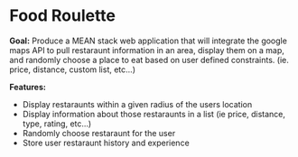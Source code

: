 # Food Roulette

**Goal:** 
Produce a MEAN stack web application that will integrate the google maps API to pull restaraunt information in an area, display them on a map, and randomly choose a place to eat based on user defined constraints. (ie. price, distance, custom list, etc...)

**Features:**
- Display restaraunts within a given radius of the users location
- Display information about those restaraunts in a list (ie price, distance, type, rating, etc...)
- Randomly choose restaraunt for the user
- Store user restaraunt history and experience
